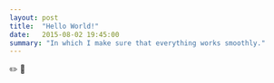```yaml
---
layout: post
title:  "Hello World!"
date:   2015-08-02 19:45:00
summary: "In which I make sure that everything works smoothly."
---
```


:pencil2: :rocket:
